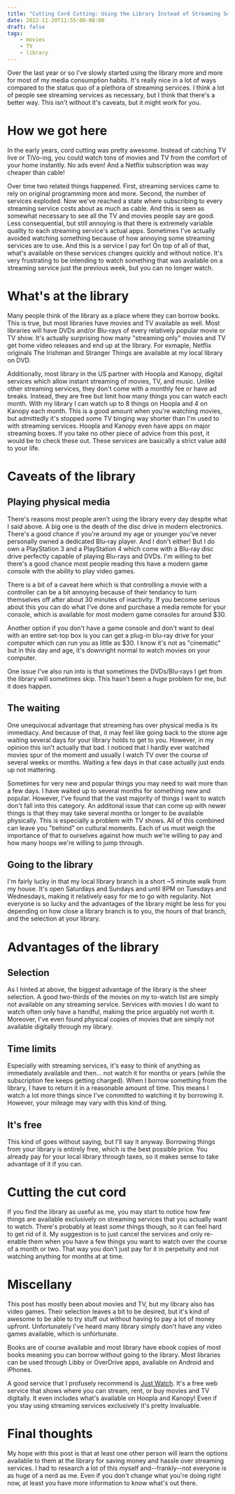 ```yaml
---
title: "Cutting Cord Cutting: Using the Library Instead of Streaming Services"
date: 2022-11-20T11:55:00-08:00
draft: false
tags:
    - movies
    - TV
    - library
---
```


Over the last year or so I've slowly started using the library more and more for most of my media consumption habits.
It's really nice in a lot of ways compared to the status quo of a plethora of streaming services.
I think a lot of people see streaming services as necessary, but I think that there's a better way.
This isn't without it's caveats, but it might work for you.

# How we got here

In the early years, cord cutting was pretty awesome.
Instead of catching TV live or TiVo-ing, you could watch tons of movies and TV from the comfort of your home instantly.
No ads even!
And a Netflix subscription was way cheaper than cable!

Over time two related things happened.
First, streaming services came to rely on original programming more and more.
Second, the number of services exploded.
Now we've reached a state where subscribing to every streaming service costs about as much as cable.
And this is seen as somewhat necessary to see all the TV and movies people say are good.
Less consequential, but still annoying is that there is extremely variable quality to each streaming service's actual apps.
Sometimes I've actually avoided watching something because of how annoying some streaming services are to use.
And this is a service I pay for!
On top of all of that, what's available on these services changes quickly and without notice.
It's very frustrating to be intending to watch something that was available on a streaming service just the previous week, but you can no longer watch.

# What's at the library

Many people think of the library as a place where they can borrow books.
This is true, but most libraries have movies and TV available as well.
Most libraries will have DVDs and/or Blu-rays of every relatively popular movie or TV show.
It's actually surprising how many "streaming only" movies and TV get home video releases and end up at the library.
For exmaple, Netflix originals The Irishman and Stranger Things are available at my local library on DVD.

Additionally, most library in the US partner with Hoopla and Kanopy, digital services which allow instant streaming of movies, TV, and music.
Unlike other streaming services, they don't come with a monthly fee or have ad breaks.
Instead, they are free but limit how many things you can watch each month.
With my library I can watch up to 8 things on Hoopla and 4 on Kanopy each month.
This is a good amount when you're watching movies, but admittedly it's stopped some TV binging way shorter than I'm used to with streaming services.
Hoopla and Kanopy even have apps on major streaming boxes.
If you take no other piece of advice from this post, it would be to check these out.
These services are basically a strict value add to your life.

# Caveats of the library

## Playing physical media

There's reasons most people aren't using the library every day despite what I said above.
A big one is the death of the disc drive in modern electronics.
There's a good chance if you're around my age or younger you've never personally owned a dedicated Blu-ray player.
And I don't either!
But I do own a PlayStation 3 and a PlayStation 4 which come with a Blu-ray disc drive perfectly capable of playing Blu-rays and DVDs.
I'm willing to bet there's a good chance most people reading this have a modern game console with the ability to play video games.

There is a bit of a caveat here which is that controlling a movie with a controller can be a bit annoying because of their tendancy to turn themselves off after about 30 minutes of inactivity.
If you become serious about this you can do what I've done and purchase a media remote for your console, which is available for most modern game consoles for around $30.

Another option if you don't have a game console and don't want to deal with an entire set-top box is you can get a plug-in blu-ray drive for your computer which can run you as little as $30.
I know it's not as "cinematic" but in this day and age, it's downright normal to watch movies on your computer.

One issue I've also run into is that sometimes the DVDs/Blu-rays I get from the library will sometimes skip.
This hasn't been a _huge_ problem for me, but it does happen.

## The waiting

One unequivocal advantage that streaming has over physical media is its immediacy.
And because of that, it may feel like going back to the stone age waiting several days for your library holds to get to you.
However, in my opinion this isn't actually that bad.
I noticed that I hardly ever watched movies spur of the moment and usually I watch TV over the course of several weeks or months.
Waiting a few days in that case actually just ends up not mattering.

Sometimes for very new and popular things you may need to wait more than a few days.
I have waited up to several months for something new and popular.
However, I've found that the vast majority of things I want to watch don't fall into this category.
An additonal issue that can come up with newer things is that they may take several months or longer to be available physically.
This is especially a problem with TV shows.
All of this combined can leave you "behind" on cultural moments.
Each of us must weigh the importance of that to ourselves against how much we're willing to pay and how many hoops we're willing to jump through.

## Going to the library

I'm fairly lucky in that my local library branch is a short ~5 minute walk from my house.
It's open Saturdays and Sundays and until 8PM on Tuesdays and Wednesdays, making it relatively easy for me to go with regularity.
Not everyone is so lucky and the advantages of the library might be less for you depending on how close a library branch is to you, the hours of that branch, and the selection at your library.

# Advantages of the library

## Selection

As I hinted at above, the biggest advantage of the library is the sheer selection.
A good two-thirds of the movies on my to-watch list are simply not available on any streaming service.
Services with movies I do want to watch often only have a handful, making the price arguably not worth it.
Moreover, I've even found physical copies of movies that are simply not available digitally through my library.

## Time limits

Especially with streaming services, it's easy to think of anything as immediately available and then... not watch it for months or years (while the subscription fee keeps getting charged).
When I borrow something from the library, I have to return it in a reasonable amount of time.
This means I watch a lot more things since I've committed to watching it by borrowing it.
However, your mileage may vary with this kind of thing.

## It's free

This kind of goes without saying, but I'll say it anyway.
Borrowing things from your library is entirely free, which is the best possible price.
You already pay for your local library through taxes, so it makes sense to take advantage of it if you can.

# Cutting the cut cord

If you find the library as useful as me, you may start to notice how few things are available exclusively on streaming services that you actually want to watch.
There's probably at least _some_ things though, so it can feel hard to get rid of it.
My suggestion is to just cancel the services and only re-enable them when you have a few things you want to watch over the course of a month or two.
That way you don't just pay for it in perpetuity and not watching anything for months at at time.

# Miscellany

This post has mostly been about movies and TV, but my library also has video games.
Their selection leaves a bit to be desired, but it's kind of awesome to be able to try stuff out without having to pay a lot of money upfront.
Unfortunately I've heard many library simply don't have any video games available, which is unfortunate.

Books are of course available and most library have ebook copies of most books meaning you can borrow without going to the library.
Most libraries can be used through Libby or OverDrive apps, available on Android and iPhones.

A good service that I profusely recommend is [Just Watch](https://www.justwatch.com/).
It's a free web service that shows where you can stream, rent, or buy movies and TV digitally.
It even includes what's available on Hoopla and Kanopy!
Even if you stay using streaming services exclusively it's pretty invaluable.

# Final thoughts

My hope with this post is that at least one other person will learn the options available to them at the library for saving money and hassle over streaming services.
I had to research a lot of this myself and--frankly--not everyone is as huge of a nerd as me.
Even if you don't change what you're doing right now, at least you have more information to know what's out there.
